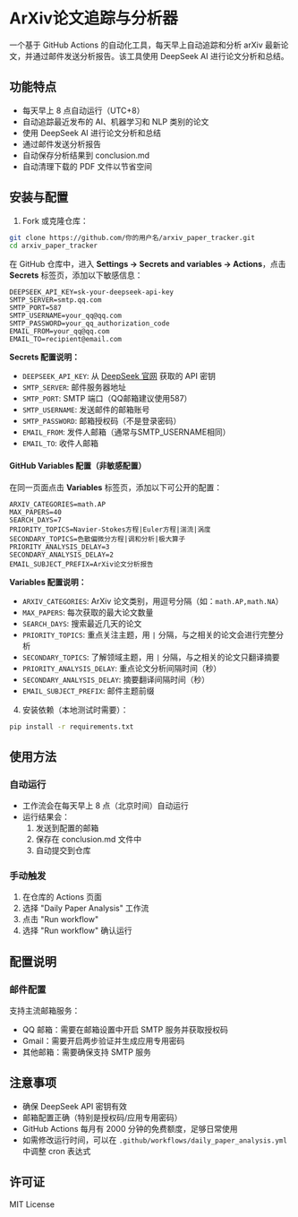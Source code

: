 # ArXiv论文追踪与分析器

一个基于 GitHub Actions 的自动化工具，每天早上自动追踪和分析 arXiv 最新论文，并通过邮件发送分析报告。该工具使用 DeepSeek AI 进行论文分析和总结。

## 功能特点

- 每天早上 8 点自动运行（UTC+8）
- 自动追踪最近发布的 AI、机器学习和 NLP 类别的论文
- 使用 DeepSeek AI 进行论文分析和总结
- 通过邮件发送分析报告
- 自动保存分析结果到 conclusion.md
- 自动清理下载的 PDF 文件以节省空间

## 安装与配置

1. Fork 或克隆仓库：
```bash
git clone https://github.com/你的用户名/arxiv_paper_tracker.git
cd arxiv_paper_tracker
```

在 GitHub 仓库中，进入 **Settings → Secrets and variables → Actions**，点击 **Secrets** 标签页，添加以下敏感信息：

```
DEEPSEEK_API_KEY=sk-your-deepseek-api-key
SMTP_SERVER=smtp.qq.com
SMTP_PORT=587
SMTP_USERNAME=your_qq@qq.com
SMTP_PASSWORD=your_qq_authorization_code
EMAIL_FROM=your_qq@qq.com
EMAIL_TO=recipient@email.com
```

**Secrets 配置说明：**
- `DEEPSEEK_API_KEY`: 从 [DeepSeek 官网](https://platform.deepseek.com/) 获取的 API 密钥
- `SMTP_SERVER`: 邮件服务器地址
- `SMTP_PORT`: SMTP 端口（QQ邮箱建议使用587）
- `SMTP_USERNAME`: 发送邮件的邮箱账号
- `SMTP_PASSWORD`: 邮箱授权码（不是登录密码）
- `EMAIL_FROM`: 发件人邮箱（通常与SMTP_USERNAME相同）
- `EMAIL_TO`: 收件人邮箱

#### GitHub Variables 配置（非敏感配置）

在同一页面点击 **Variables** 标签页，添加以下可公开的配置：

```
ARXIV_CATEGORIES=math.AP
MAX_PAPERS=40
SEARCH_DAYS=7
PRIORITY_TOPICS=Navier-Stokes方程|Euler方程|湍流|涡度
SECONDARY_TOPICS=色散偏微分方程|调和分析|极大算子
PRIORITY_ANALYSIS_DELAY=3
SECONDARY_ANALYSIS_DELAY=2
EMAIL_SUBJECT_PREFIX=ArXiv论文分析报告
```

**Variables 配置说明：**
- `ARXIV_CATEGORIES`: ArXiv 论文类别，用逗号分隔（如：`math.AP,math.NA`）
- `MAX_PAPERS`: 每次获取的最大论文数量
- `SEARCH_DAYS`: 搜索最近几天的论文
- `PRIORITY_TOPICS`: 重点关注主题，用 `|` 分隔，与之相关的论文会进行完整分析
- `SECONDARY_TOPICS`: 了解领域主题，用 `|` 分隔，与之相关的论文只翻译摘要
- `PRIORITY_ANALYSIS_DELAY`: 重点论文分析间隔时间（秒）
- `SECONDARY_ANALYSIS_DELAY`: 摘要翻译间隔时间（秒）
- `EMAIL_SUBJECT_PREFIX`: 邮件主题前缀

4. 安装依赖（本地测试时需要）：
```bash
pip install -r requirements.txt
```

## 使用方法

### 自动运行
- 工作流会在每天早上 8 点（北京时间）自动运行
- 运行结果会：
  1. 发送到配置的邮箱
  2. 保存在 conclusion.md 文件中
  3. 自动提交到仓库

### 手动触发
1. 在仓库的 Actions 页面
2. 选择 "Daily Paper Analysis" 工作流
3. 点击 "Run workflow"
4. 选择 "Run workflow" 确认运行

## 配置说明



### 邮件配置
支持主流邮箱服务：
- QQ 邮箱：需要在邮箱设置中开启 SMTP 服务并获取授权码
- Gmail：需要开启两步验证并生成应用专用密码
- 其他邮箱：需要确保支持 SMTP 服务

## 注意事项

- 确保 DeepSeek API 密钥有效
- 邮箱配置正确（特别是授权码/应用专用密码）
- GitHub Actions 每月有 2000 分钟的免费额度，足够日常使用
- 如需修改运行时间，可以在 `.github/workflows/daily_paper_analysis.yml` 中调整 cron 表达式

## 许可证

MIT License 